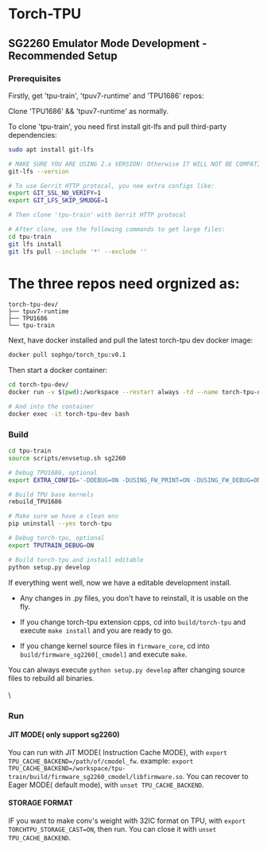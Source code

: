 
Torch-TPU
=========

## SG2260 Emulator Mode Development - Recommended Setup

### Prerequisites

Firstly, get 'tpu-train', 'tpuv7-runtime' and 'TPU1686' repos:

Clone 'TPU1686' && 'tpuv7-runtime' as normally.

To clone 'tpu-train', you need first install git-lfs and pull third-party dependencies:

```bash
sudo apt install git-lfs

# MAKE SURE YOU ARE USING 2.x VERSION! Otherwise IT WILL NOT BE COMPATIBLE WITH GERRIT
git-lfs --version

# To use Gerrit HTTP protocal, you nee extra configs like:
export GIT_SSL_NO_VERIFY=1
export GIT_LFS_SKIP_SMUDGE=1

# Then clone 'tpu-train' with Gerrit HTTP protocal

# After clone, use the following commands to get large files:
cd tpu-train
git lfs install
git lfs pull --include '*' --exclude ''
```

# The three repos need orgnized as:
```
torch-tpu-dev/
├── tpuv7-runtime
├── TPU1686
└── tpu-train
```

Next, have docker installed and pull the latest torch-tpu dev docker image:

```bash
docker pull sophgo/torch_tpu:v0.1
```

Then start a docker container:

```bash
cd torch-tpu-dev/
docker run -v $(pwd):/workspace --restart always -td --name torch-tpu-dev sophgo/torch_tpu:v0.1 bash

# And into the container
docker exec -it torch-tpu-dev bash
```

### Build

```bash
cd tpu-train
source scripts/envsetup.sh sg2260

# Debug TPU1686, optional
export EXTRA_CONFIG='-DDEBUG=ON -DUSING_FW_PRINT=ON -DUSING_FW_DEBUG=ON'

# Build TPU base kernels
rebuild_TPU1686

# Make sure we have a clean env
pip uninstall --yes torch-tpu

# Debug torch-tpu, optional
export TPUTRAIN_DEBUG=ON

# Build torch-tpu and install editable
python setup.py develop
```

If everything went well, now we have a editable development install.

+ Any changes in .py files, you don't have to reinstall, it is usable on the fly.

+ If you change torch-tpu extension cpps, cd into `build/torch-tpu` and execute `make install` and you are ready to go.

+ If you change kernel source files in `firmware_core`, cd into `build/firmware_sg2260[_cmodel]` and execute `make`.

You can always execute `python setup.py develop` after changing source files to rebuild all binaries.
\
\
\

### Run

#### JIT MODE( only support sg2260)
You can run with JIT MODE( Instruction Cache MODE), with `export TPU_CACHE_BACKEND=/path/of/cmodel_fw`.
example: `export TPU_CACHE_BACKEND=/workspace/tpu-train/build/firmware_sg2260_cmodel/libfirmware.so`.
You can recover to Eager MODE( default mode), with `unset TPU_CACHE_BACKEND`.

#### STORAGE FORMAT
IF you want to make conv's weight with 32IC format on TPU, with `export TORCHTPU_STORAGE_CAST=ON`, then run.
You can close it with `unset TPU_CACHE_BACKEND`.